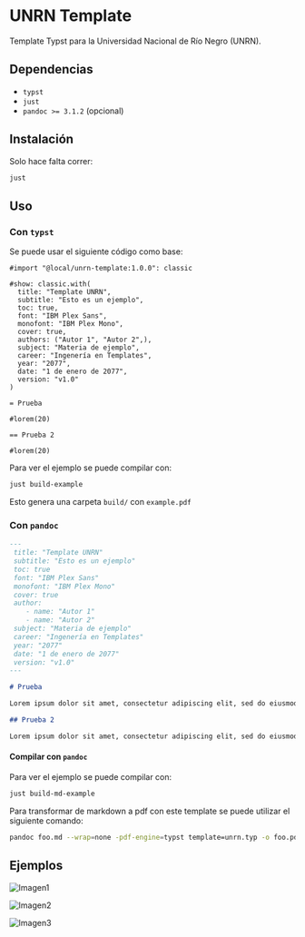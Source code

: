 UNRN Template
=============
Template Typst para la Universidad Nacional de Río Negro (UNRN).

## Dependencias
- `typst`
- `just`
- `pandoc >= 3.1.2` (opcional)

## Instalación

Solo hace falta correr:
~~~sh
just
~~~

## Uso

### Con `typst`
Se puede usar el siguiente código como base:

~~~typst
#import "@local/unrn-template:1.0.0": classic 

#show: classic.with(
  title: "Template UNRN",
  subtitle: "Esto es un ejemplo",
  toc: true,
  font: "IBM Plex Sans",
  monofont: "IBM Plex Mono",
  cover: true,
  authors: ("Autor 1", "Autor 2",),
  subject: "Materia de ejemplo",
  career: "Ingenería en Templates",
  year: "2077",
  date: "1 de enero de 2077",
  version: "v1.0"
)

= Prueba

#lorem(20)

== Prueba 2

#lorem(20)
~~~

Para ver el ejemplo se puede compilar con:

~~~sh
just build-example
~~~

Esto genera una carpeta `build/` con `example.pdf`

### Con `pandoc` 

~~~markdown
---
 title: "Template UNRN"
 subtitle: "Esto es un ejemplo"
 toc: true
 font: "IBM Plex Sans"
 monofont: "IBM Plex Mono"
 cover: true
 author: 
    - name: "Autor 1"
    - name: "Autor 2"
 subject: "Materia de ejemplo"
 career: "Ingenería en Templates"
 year: "2077"
 date: "1 de enero de 2077"
 version: "v1.0"
---

# Prueba

Lorem ipsum dolor sit amet, consectetur adipiscing elit, sed do eiusmod tempor incididunt ut labore et dolore magna aliqua.

## Prueba 2

Lorem ipsum dolor sit amet, consectetur adipiscing elit, sed do eiusmod tempor incididunt ut labore et dolore magna aliqua.
~~~

#### Compilar con `pandoc`

Para ver el ejemplo se puede compilar con:

~~~sh
just build-md-example
~~~

Para transformar de markdown a pdf con este template se puede utilizar el siguiente comando:

~~~sh
pandoc foo.md --wrap=none -pdf-engine=typst template=unrn.typ -o foo.pdf
~~~

## Ejemplos

![Imagen1](.github/assets/example-1.png)

![Imagen2](.github/assets/example-2.png)

![Imagen3](.github/assets/example-3.png)

